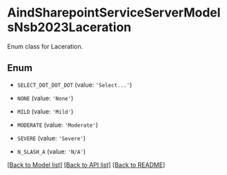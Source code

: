 # AindSharepointServiceServerModelsNsb2023Laceration

Enum class for Laceration.

## Enum

* `SELECT_DOT_DOT_DOT` (value: `'Select...'`)

* `NONE` (value: `'None'`)

* `MILD` (value: `'Mild'`)

* `MODERATE` (value: `'Moderate'`)

* `SEVERE` (value: `'Severe'`)

* `N_SLASH_A` (value: `'N/A'`)

[[Back to Model list]](../README.md#documentation-for-models) [[Back to API list]](../README.md#documentation-for-api-endpoints) [[Back to README]](../README.md)



